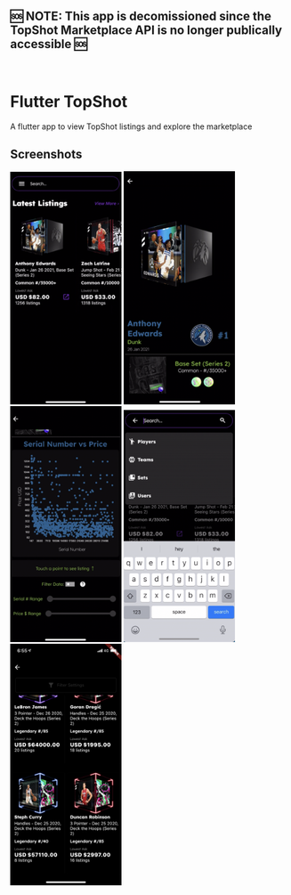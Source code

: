 **:sos: NOTE: This app is decomissioned since the TopShot Marketplace API is no longer publically accessible :sos:**
--- 
<br />

# Flutter TopShot

A flutter app to view TopShot listings and explore the marketplace

## Screenshots

<p float="left">
  <img src="./README_assets/screen-1.png" width="200" />
  <img src="./README_assets/screen-2.png" width="200" /> 
  <img src="./README_assets/screen-3.png" width="200" />
  <img src="./README_assets/screen-4.png" width="200" />
  <img src="./README_assets/screen-5.png" width="200" />
</p>